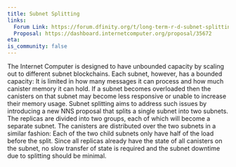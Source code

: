 ```yaml
---
title: Subnet Splitting
links:
  Forum Link: https://forum.dfinity.org/t/long-term-r-d-subnet-splitting-proposal/9402/4
  Proposal: https://dashboard.internetcomputer.org/proposal/35672
eta:
is_community: false
---
```


The Internet Computer is designed to have unbounded capacity by scaling out to different subnet blockchains. Each subnet, however, has a bounded capacity: It is limited in how many messages it can process and how much canister memory it can hold. If a subnet becomes overloaded then the canisters on that subnet may become less responsive or unable to increase their memory usage. Subnet splitting aims to address such issues by introducing a new NNS proposal that splits a single subnet into two subnets. The replicas are divided into two groups, each of which will become a separate subnet. The canisters are distributed over the two subnets in a similar fashion: Each of the two child subnets only have half of the load before the split. Since all replicas already have the state of all canisters on the subnet, no slow transfer of state is required and the subnet downtime due to splitting should be minimal.
